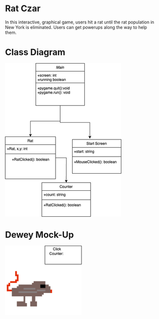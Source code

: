 # Rat Czar

In this interactive, graphical game, users hit a rat until the rat population in New York is eliminated. Users can get powerups along the way to help them.

# Class Diagram

![Gameplay](https://github.com/Ripley-Killen/GameDeRipley/blob/main/images/ClassDiagramRat.jpg?raw=true)

# Dewey Mock-Up

![Gameplay](https://github.com/Ripley-Killen/GameDeRipley/blob/main/images/Rat.drawio.png?raw=true)
